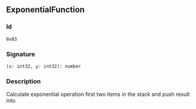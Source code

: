 <!--
THIS FILE IS GENERATED. DO NOT EDIT MANUALLY!
-->
## ExponentialFunction

### Id

`0x03`
### Signature

`(x: int32, y: int32): number`

### Description

Calculate exponential operation first two items in the stack and push result into
